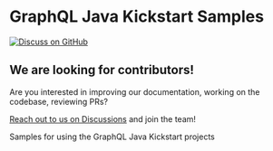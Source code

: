 # GraphQL Java Kickstart Samples
[![Discuss on GitHub](https://img.shields.io/badge/GitHub-discuss-orange)](https://github.com/graphql-java-kickstart/samples/discussions)



## We are looking for contributors!
Are you interested in improving our documentation, working on the codebase, reviewing PRs?

[Reach out to us on Discussions](https://github.com/graphql-java-kickstart/samples/discussions)
and join the team!



Samples for using the GraphQL Java Kickstart projects
